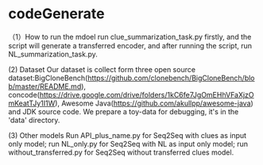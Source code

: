 # codeGenerate
（1）How to run the mdoel
run clue_summarization_task.py firstly, and the script will generate a transferred encoder, and after running the script, run NL_summarization_task.py.

(2) Dataset
Our dataset is collect form three open source dataset:BigCloneBench(https://github.com/clonebench/BigCloneBench/blob/master/README.md), 
concode(https://drive.google.com/drive/folders/1kC6fe7JgOmEHhVFaXjzOmKeatTJy1I1W), Awesome Java(https://github.com/akullpp/awesome-java) and JDK source code.
We prepare a toy-data for debugging, it's in the 'data' directory.

(3) Other models
Run API_plus_name.py for Seq2Seq with clues as input only model;
run NL_only.py for Seq2Seq with NL as input only model;
run without_transferred.py for Seq2Seq without transferred clues model.
